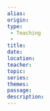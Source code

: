 ```yaml
---
alias: 
origin: 
type: 
 - Teaching
 - 
title: 
date: 
location: 
teacher: 
topic: 
series: 
themes: 
passage: 
description: 
---
```


